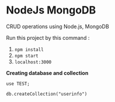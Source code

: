 # NodeJs MongoDB
CRUD operations using Node.js, MongoDB

Run this project by this command :

1. `npm install`
2. `npm start`
3. `localhost:3000`

**Creating database and collection**

```
use TEST;

db.createCollection("userinfo")
```
